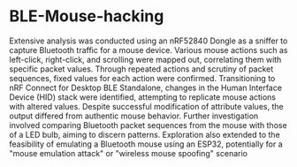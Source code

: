 # BLE-Mouse-hacking

Extensive analysis was conducted using an nRF52840 Dongle as a sniffer to capture Bluetooth traffic for a mouse device. Various mouse actions such as left-click, right-click, and scrolling were mapped out, correlating them with specific packet values. Through repeated actions and scrutiny of packet sequences, fixed values for each action were confirmed. Transitioning to nRF Connect for Desktop BLE Standalone, changes in the Human Interface Device (HID) stack were identified, attempting to replicate mouse actions with altered values. Despite successful modification of attribute values, the output differed from authentic mouse behavior. Further investigation involved comparing Bluetooth packet sequences from the mouse with those of a LED bulb, aiming to discern patterns. Exploration also extended to the feasibility of emulating a Bluetooth mouse using an ESP32, potentially for a "mouse emulation attack" or "wireless mouse spoofing" scenario
